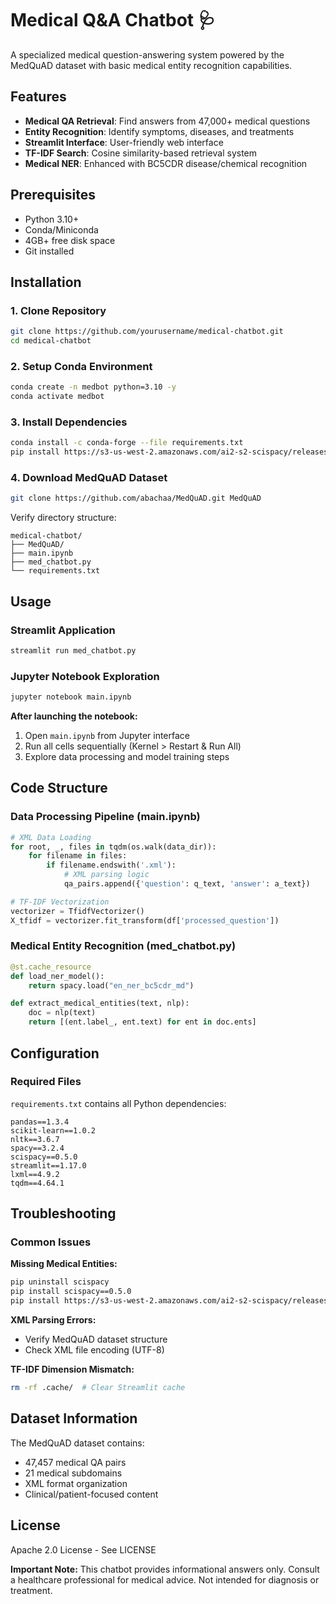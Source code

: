 # Medical Q&A Chatbot 🩺

A specialized medical question-answering system powered by the MedQuAD dataset with basic medical entity recognition capabilities.

## Features
- **Medical QA Retrieval**: Find answers from 47,000+ medical questions
- **Entity Recognition**: Identify symptoms, diseases, and treatments
- **Streamlit Interface**: User-friendly web interface
- **TF-IDF Search**: Cosine similarity-based retrieval system
- **Medical NER**: Enhanced with BC5CDR disease/chemical recognition

## Prerequisites
- Python 3.10+
- Conda/Miniconda
- 4GB+ free disk space
- Git installed

## Installation

### 1. Clone Repository
```bash
git clone https://github.com/yourusername/medical-chatbot.git
cd medical-chatbot
```

### 2. Setup Conda Environment
```bash
conda create -n medbot python=3.10 -y
conda activate medbot
```

### 3. Install Dependencies
```bash
conda install -c conda-forge --file requirements.txt
pip install https://s3-us-west-2.amazonaws.com/ai2-s2-scispacy/releases/v0.5.0/en_ner_bc5cdr_md-0.5.0.tar.gz
```

### 4. Download MedQuAD Dataset
```bash
git clone https://github.com/abachaa/MedQuAD.git MedQuAD
```

Verify directory structure:
```
medical-chatbot/
├── MedQuAD/
├── main.ipynb
├── med_chatbot.py
└── requirements.txt
```

## Usage

### Streamlit Application
```bash
streamlit run med_chatbot.py
```

### Jupyter Notebook Exploration
```bash
jupyter notebook main.ipynb
```
**After launching the notebook:**
1. Open `main.ipynb` from Jupyter interface
2. Run all cells sequentially (Kernel > Restart & Run All)
3. Explore data processing and model training steps

## Code Structure

### Data Processing Pipeline (main.ipynb)
```python
# XML Data Loading
for root, _, files in tqdm(os.walk(data_dir)):
    for filename in files:
        if filename.endswith('.xml'):
            # XML parsing logic
            qa_pairs.append({'question': q_text, 'answer': a_text})

# TF-IDF Vectorization
vectorizer = TfidfVectorizer()
X_tfidf = vectorizer.fit_transform(df['processed_question'])
```

### Medical Entity Recognition (med_chatbot.py)
```python
@st.cache_resource
def load_ner_model():
    return spacy.load("en_ner_bc5cdr_md")

def extract_medical_entities(text, nlp):
    doc = nlp(text)
    return [(ent.label_, ent.text) for ent in doc.ents]
```

## Configuration

### Required Files
`requirements.txt` contains all Python dependencies:
```
pandas==1.3.4
scikit-learn==1.0.2
nltk==3.6.7
spacy==3.2.4
scispacy==0.5.0
streamlit==1.17.0
lxml==4.9.2
tqdm==4.64.1
```

## Troubleshooting

### Common Issues
**Missing Medical Entities:**
```bash
pip uninstall scispacy
pip install scispacy==0.5.0
pip install https://s3-us-west-2.amazonaws.com/ai2-s2-scispacy/releases/v0.5.0/en_ner_bc5cdr_md-0.5.0.tar.gz
```

**XML Parsing Errors:**
- Verify MedQuAD dataset structure
- Check XML file encoding (UTF-8)

**TF-IDF Dimension Mismatch:**
```bash
rm -rf .cache/  # Clear Streamlit cache
```

## Dataset Information

The MedQuAD dataset contains:
- 47,457 medical QA pairs
- 21 medical subdomains
- XML format organization
- Clinical/patient-focused content

## License
Apache 2.0 License - See LICENSE

**Important Note:** This chatbot provides informational answers only. Consult a healthcare professional for medical advice. Not intended for diagnosis or treatment.
```
